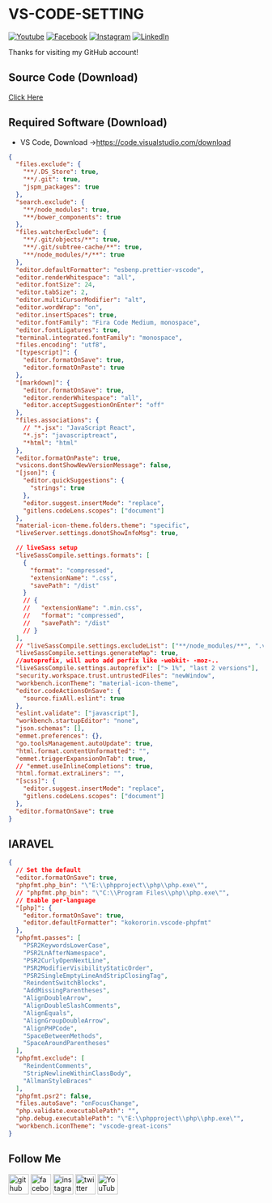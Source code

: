 # VS-CODE-SETTING

[![Youtube][youtube-shield]][youtube-url]
[![Facebook][facebook-shield]][facebook-url]
[![Instagram][instagram-shield]][instagram-url]
[![LinkedIn][linkedin-shield]][linkedin-url]

Thanks for visiting my GitHub account!



## Source Code (Download)

[Click Here](https://mega.nz/folder/RGFiUApD#PoKIVCwF8IkQhE2PHw1XxQ)

## Required Software (Download)

- VS Code, Download ->https://code.visualstudio.com/download

```json
{
  "files.exclude": {
    "**/.DS_Store": true,
    "**/.git": true,
    "jspm_packages": true
  },
  "search.exclude": {
    "**/node_modules": true,
    "**/bower_components": true
  },
  "files.watcherExclude": {
    "**/.git/objects/**": true,
    "**/.git/subtree-cache/**": true,
    "**/node_modules/*/**": true
  },
  "editor.defaultFormatter": "esbenp.prettier-vscode",
  "editor.renderWhitespace": "all",
  "editor.fontSize": 24,
  "editor.tabSize": 2,
  "editor.multiCursorModifier": "alt",
  "editor.wordWrap": "on",
  "editor.insertSpaces": true,
  "editor.fontFamily": "Fira Code Medium, monospace",
  "editor.fontLigatures": true,
  "terminal.integrated.fontFamily": "monospace",
  "files.encoding": "utf8",
  "[typescript]": {
    "editor.formatOnSave": true,
    "editor.formatOnPaste": true
  },
  "[markdown]": {
    "editor.formatOnSave": true,
    "editor.renderWhitespace": "all",
    "editor.acceptSuggestionOnEnter": "off"
  },
  "files.associations": {
    // "*.jsx": "JavaScript React",
    "*.js": "javascriptreact",
    "*html": "html"
  },
  "editor.formatOnPaste": true,
  "vsicons.dontShowNewVersionMessage": false,
  "[json]": {
    "editor.quickSuggestions": {
      "strings": true
    },
    "editor.suggest.insertMode": "replace",
    "gitlens.codeLens.scopes": ["document"]
  },
  "material-icon-theme.folders.theme": "specific",
  "liveServer.settings.donotShowInfoMsg": true,

  // liveSass setup
  "liveSassCompile.settings.formats": [
    {
      "format": "compressed",
      "extensionName": ".css",
      "savePath": "/dist"
    }
    // {
    //   "extensionName": ".min.css",
    //   "format": "compressed",
    //   "savePath": "/dist"
    // }
  ],
  // "liveSassCompile.settings.excludeList": ["**/node_modules/**", ".vscode/**"],
  "liveSassCompile.settings.generateMap": true,
  //autoprefix, will auto add perfix like -webkit- -moz-..
  "liveSassCompile.settings.autoprefix": ["> 1%", "last 2 versions"],
  "security.workspace.trust.untrustedFiles": "newWindow",
  "workbench.iconTheme": "material-icon-theme",
  "editor.codeActionsOnSave": {
    "source.fixAll.eslint": true
  },
  "eslint.validate": ["javascript"],
  "workbench.startupEditor": "none",
  "json.schemas": [],
  "emmet.preferences": {},
  "go.toolsManagement.autoUpdate": true,
  "html.format.contentUnformatted": "",
  "emmet.triggerExpansionOnTab": true,
  // "emmet.useInlineCompletions": true,
  "html.format.extraLiners": "",
  "[scss]": {
    "editor.suggest.insertMode": "replace",
    "gitlens.codeLens.scopes": ["document"]
  },
  "editor.formatOnSave": true
}
```

## lARAVEL

```json
{
  // Set the default
  "editor.formatOnSave": true,
  "phpfmt.php_bin": "\"E:\\phpproject\\php\\php.exe\"",
  // "phpfmt.php_bin": "\"C:\\Program Files\\php\\php.exe\"",
  // Enable per-language
  "[php]": {
    "editor.formatOnSave": true,
    "editor.defaultFormatter": "kokororin.vscode-phpfmt"
  },
  "phpfmt.passes": [
    "PSR2KeywordsLowerCase",
    "PSR2LnAfterNamespace",
    "PSR2CurlyOpenNextLine",
    "PSR2ModifierVisibilityStaticOrder",
    "PSR2SingleEmptyLineAndStripClosingTag",
    "ReindentSwitchBlocks",
    "AddMissingParentheses",
    "AlignDoubleArrow",
    "AlignDoubleSlashComments",
    "AlignEquals",
    "AlignGroupDoubleArrow",
    "AlignPHPCode",
    "SpaceBetweenMethods",
    "SpaceAroundParentheses"
  ],
  "phpfmt.exclude": [
    "ReindentComments",
    "StripNewlineWithinClassBody",
    "AllmanStyleBraces"
  ],
  "phpfmt.psr2": false,
  "files.autoSave": "onFocusChange",
  "php.validate.executablePath": "",
  "php.debug.executablePath": "\"E:\\phpproject\\php\\php.exe\"",
  "workbench.iconTheme": "vscode-great-icons"
}
```

## Follow Me

[<img src='https://cdn.jsdelivr.net/npm/simple-icons@3.0.1/icons/github.svg' alt='github' height='40'>](https://github.com/learnwithfair) [<img src='https://cdn.jsdelivr.net/npm/simple-icons@3.0.1/icons/facebook.svg' alt='facebook' height='40'>](https://www.facebook.com/learnwithfair/) [<img src='https://cdn.jsdelivr.net/npm/simple-icons@3.0.1/icons/instagram.svg' alt='instagram' height='40'>](https://www.instagram.com/learnwithfair/) [<img src='https://cdn.jsdelivr.net/npm/simple-icons@3.0.1/icons/twitter.svg' alt='twitter' height='40'>](https://www.twiter.com/learnwithfair/) [<img src='https://cdn.jsdelivr.net/npm/simple-icons@3.0.1/icons/youtube.svg' alt='YouTube' height='40'>](https://www.youtube.com/@learnwithfair)

<!-- MARKDOWN LINKS & IMAGES -->

[youtube-shield]: https://img.shields.io/badge/-Youtube-black.svg?style=flat-square&logo=youtube&color=555&logoColor=white
[youtube-url]: https://youtube.com/@learnwithfair
[facebook-shield]: https://img.shields.io/badge/-Facebook-black.svg?style=flat-square&logo=facebook&color=555&logoColor=white
[facebook-url]: https://facebook.com/learnwithfair
[instagram-shield]: https://img.shields.io/badge/-Instagram-black.svg?style=flat-square&logo=instagram&color=555&logoColor=white
[instagram-url]: https://instagram.com/learnwithfair
[linkedin-shield]: https://img.shields.io/badge/-LinkedIn-black.svg?style=flat-square&logo=linkedin&colorB=555
[linkedin-url]: https://linkedin.com/company/learnwithfair
